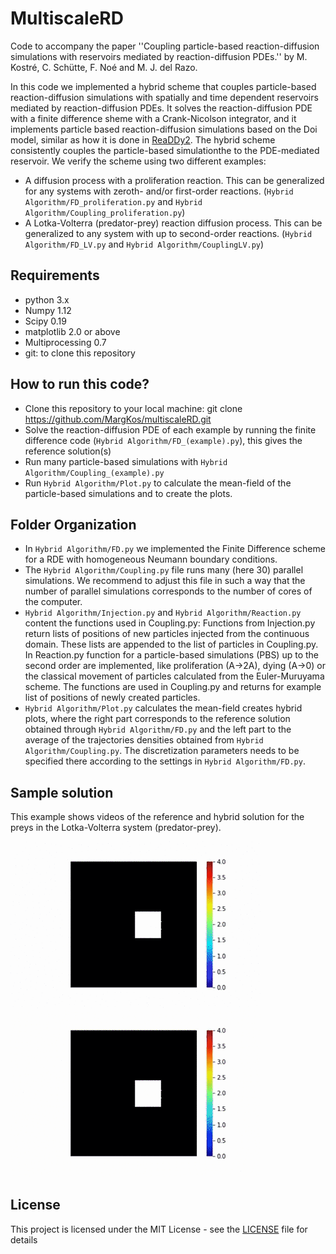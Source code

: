 # MultiscaleRD
Code to accompany the paper ''Coupling particle-based reaction-diffusion 
simulations with reservoirs mediated by reaction-diffusion PDEs.'' 
by M. Kostré, C. Schütte, F. Noé and M. J. del Razo.

In this code we implemented a hybrid scheme that couples particle-based reaction-diffusion simulations with spatially and time dependent reservoirs mediated by reaction-diffusion PDEs. It solves the reaction-diffusion PDE with a finite difference sheme with a Crank-Nicolson integrator, and it implements particle based reaction-diffusion simulations based on the Doi model, similar as how it is done in [ReaDDy2](https://readdy.github.io/). The hybrid scheme consistently couples the particle-based simulationthe to the PDE-mediated reservoir. We verify the scheme using two different examples: 
* A diffusion process with a proliferation reaction. This can be generalized for any systems with zeroth- and/or first-order reactions. (`Hybrid Algorithm/FD_proliferation.py` and `Hybrid Algorithm/Coupling_proliferation.py`)
* A Lotka-Volterra (predator-prey) reaction diffusion process. This can be generalized to any system with up to second-order reactions. (`Hybrid Algorithm/FD_LV.py` and `Hybrid Algorithm/CouplingLV.py`)

## Requirements

* python 3.x
* Numpy 1.12
* Scipy 0.19
* matplotlib 2.0 or above
* Multiprocessing 0.7
* git: to clone this repository 

## How to run this code?

* Clone this repository to your local machine: git clone https://github.com/MargKos/multiscaleRD.git
* Solve the reaction-diffusion PDE of each example by running the finite difference code (`Hybrid Algorithm/FD_(example).py`), this gives the reference solution(s)
* Run many particle-based simulations with `Hybrid Algorithm/Coupling_(example).py`
* Run `Hybrid Algorithm/Plot.py` to calculate the mean-field of the particle-based simulations and to create the plots. 

## Folder Organization

* In `Hybrid Algorithm/FD.py` we implemented the Finite Difference scheme for a RDE with homogeneous Neumann boundary conditions. 
* The `Hybrid Algorithm/Coupling.py` file runs many (here 30) parallel simulations. We recommend to adjust this file in such a way that the number
of parallel simulations corresponds to the number of cores of the computer. 
* `Hybrid Algorithm/Injection.py` and `Hybrid Algorithm/Reaction.py` content the functions used in Coupling.py: Functions from Injection.py return lists of positions of new particles injected from the 
continuous domain. These lists are appended to the list of particles in Coupling.py. In Reaction.py function for a  particle-based simulations (PBS) up to the second order are implemented, like proliferation (A->2A), dying (A->0) or the 
classical movement of particles calculated from the Euler-Muruyama scheme. The functions are used in Coupling.py and returns for example list of positions of newly created particles.
* `Hybrid Algorithm/Plot.py` calculates the mean-field creates hybrid plots, where the right part corresponds to the reference solution obtained through `Hybrid Algorithm/FD.py` and the left part to the average of the trajectories densities obtained from `Hybrid Algorithm/Coupling.py`. The discretization parameters needs to be specified there according to the settings in `Hybrid Algorithm/FD.py`.

## Sample solution

This example shows videos of the reference and hybrid solution for the preys in the Lotka-Volterra system (predator-prey).

<img src="Videos/PreyReferenceVideo.gif" width="400"> <img src="Videos/PreyHybridVideo.gif" width="400" />

## License

This project is licensed under the MIT License - see the [LICENSE](LICENSE) file for details
